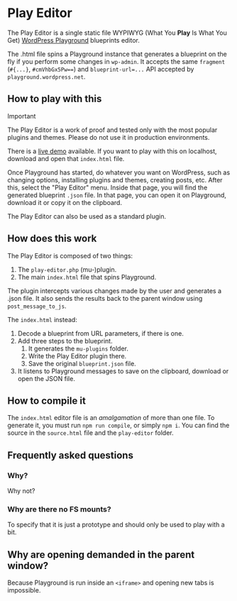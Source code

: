 # Play Editor
The Play Editor is a single static file WYPIWYG (What You **Play** Is What You
Get) [WordPress Playground](https://wordpress.org/playground/) blueprints
editor.

The .html file spins a Playground instance that generates a blueprint on the fly
if you perform some changes in `wp-admin`. It accepts the same `fragment`
(`#{...}`, `#cmVhbGx5Pw==`) and `blueprint-url=...` API accepted by
`playground.wordpress.net`.

## How to play with this

> [!IMPORTANT]
> The Play Editor is a work of proof and tested only with the most popular
plugins and themes. Please do not use it in production environments.

There is a [live demo](https://zaerl.com/play-editor/) available. If you want to
play with this on localhost, download and open that `index.html` file.

Once Playground has started, do whatever you want on WordPress, such as changing
options, installing plugins and themes, creating posts, etc. After this, select
the "Play Editor" menu. Inside that page, you will find the generated blueprint
`.json` file. In that page, you can open it on Playground, download it or copy
it on the clipboard.

The Play Editor can also be used as a standard plugin.

## How does this work
The Play Editor is composed of two things:

1. The `play-editor.php` (mu-)plugin.
2. The main `index.html` file that spins Playground.

The plugin intercepts various changes made by the user and generates a .json
file. It also sends the results back to the parent window using
`post_message_to_js`.

The `index.html` instead:

1. Decode a blueprint from URL parameters, if there is one.
2. Add three steps to the blueprint.
   1. It generates the `mu-plugins` folder.
   2. Write the Play Editor plugin there.
   3. Save the original `blueprint.json` file.
3. It listens to Playground messages to save on the clipboard, download or open
the JSON file.

## How to compile it
The `index.html` editor file is an *amalgamation* of more than one file. To
generate it, you must run `npm run compile`, or simply `npm i`. You can find the
source in the `source.html` file and the `play-editor` folder.

## Frequently asked questions

### Why?
Why not?

### Why are there no FS mounts?
To specify that it is just a prototype and should only be used to play with a
bit.

## Why are opening demanded in the parent window?
Because Playground is run inside an `<iframe>` and opening new tabs is
impossible.
